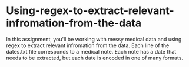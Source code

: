 # Using-regex-to-extract-relevant-infromation-from-the-data
In this assignment, you'll be working with messy medical data and using regex to extract relevant infromation from the data.  Each line of the dates.txt file corresponds to a medical note. Each note has a date that needs to be extracted, but each date is encoded in one of many formats.
